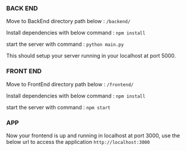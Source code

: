 ### BACK END
Move to BackEnd directory path below :
`/backend/`

Install dependencies with below command :
`npm install`

start the server with command :
`python main.py`

This should setup your server running in your localhost at port 5000.


### FRONT END
Move to FrontEnd directory path below :
`/frontend/`

Install dependencies with below command :
`npm install`

start the server with command :
`npm start`

### APP
Now your frontend is up and running in localhost at port 3000, use the below url to access the application
`http://localhost:3000`

